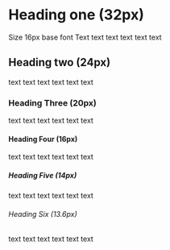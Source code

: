 # Heading one (32px)
Size 16px base font
Text text text
text text text
## Heading two (24px)
text text text
text text text
### Heading Three (20px)
text text text
text text text
#### Heading Four  (16px)
text text text
text text text
##### Heading Five  (14px)
text text text
text text text
###### Heading Six  (13.6px)
text text text
text text text
